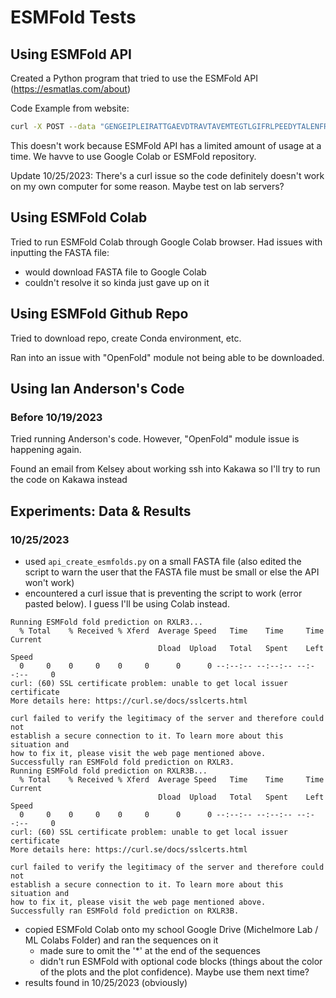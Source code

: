# ESMFold Tests

## Using ESMFold API

Created a Python program that tried to use the ESMFold API (https://esmatlas.com/about)

Code Example from website:

```bash
curl -X POST --data "GENGEIPLEIRATTGAEVDTRAVTAVEMTEGTLGIFRLPEEDYTALENFRYNRVAGENWKPASTVIYVGGTYARLCAYAPYNSVEFKNSSLKTEAGLTMQTYAAEKDMRFAVSGGDEVWKKTPTANFELKRAYARLVLSVVRDATYPNTCKITKAKIEAFTGNIITANTVDISTGTEGSGTQTPQYIHTVTTGLKDGFAIGLPQQTFSGGVVLTLTVDGMEYSVTIPANKLSTFVRGTKYIVSLAVKGGKLTLMSDKILIDKDWAEVQTGTGGSGDDYDTSFN" https://api.esmatlas.com/foldSequence/v1/pdb/
```

This doesn't work because ESMFold API has a limited amount of usage at a time. We havve to use Google Colab or ESMFold repository.

Update 10/25/2023: There's a curl issue so the code definitely doesn't work on my own computer for some reason. Maybe test on lab servers?

## Using ESMFold Colab

Tried to run ESMFold Colab through Google Colab browser. Had issues with inputting the FASTA file:

- would download FASTA file to Google Colab
- couldn't resolve it so kinda just gave up on it

## Using ESMFold Github Repo

Tried to download repo, create Conda environment, etc.

Ran into an issue with "OpenFold" module not being able to be downloaded.

## Using Ian Anderson's Code

### Before 10/19/2023

Tried running Anderson's code. However, "OpenFold" module issue is happening again.

Found an email from Kelsey about working ssh into Kakawa so I'll try to run the code on Kakawa instead

## Experiments: Data & Results

### 10/25/2023

- used `api_create_esmfolds.py` on a small FASTA file (also edited the script to warn the user that the FASTA file must be small or else the API won't work)
- encountered a curl issue that is preventing the script to work (error pasted below). I guess I'll be using Colab instead.

```text
Running ESMFold fold prediction on RXLR3...
  % Total    % Received % Xferd  Average Speed   Time    Time     Time  Current
                                 Dload  Upload   Total   Spent    Left  Speed
  0     0    0     0    0     0      0      0 --:--:-- --:--:-- --:--:--     0
curl: (60) SSL certificate problem: unable to get local issuer certificate
More details here: https://curl.se/docs/sslcerts.html

curl failed to verify the legitimacy of the server and therefore could not
establish a secure connection to it. To learn more about this situation and
how to fix it, please visit the web page mentioned above.
Successfully ran ESMFold fold prediction on RXLR3.
Running ESMFold fold prediction on RXLR3B...
  % Total    % Received % Xferd  Average Speed   Time    Time     Time  Current
                                 Dload  Upload   Total   Spent    Left  Speed
  0     0    0     0    0     0      0      0 --:--:-- --:--:-- --:--:--     0
curl: (60) SSL certificate problem: unable to get local issuer certificate
More details here: https://curl.se/docs/sslcerts.html

curl failed to verify the legitimacy of the server and therefore could not
establish a secure connection to it. To learn more about this situation and
how to fix it, please visit the web page mentioned above.
Successfully ran ESMFold fold prediction on RXLR3B.
```

- copied ESMFold Colab onto my school Google Drive (Michelmore Lab / ML Colabs Folder) and ran the sequences on it
  - made sure to omit the '*' at the end of the sequences
  - didn't run ESMFold with optional code blocks (things about the color of the plots and the plot confidence). Maybe use them next time?
- results found in 10/25/2023 (obviously)
